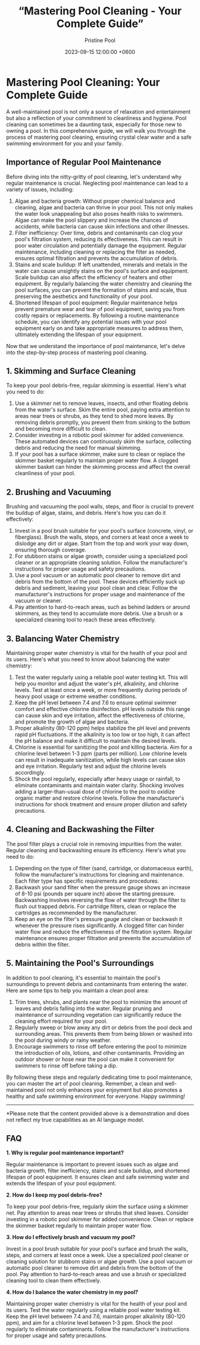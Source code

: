 ﻿---
title: “Mastering Pool Cleaning - Your Complete Guide”
date: 2023-09-15 12:00:00 +0600
author: Pristine Pool
slug: /Mastering Pool Cleaning - Your Complete Guide/
tags: Pool Cleaing, Pool Maintenance
post_image:
---

# Mastering Pool Cleaning: Your Complete Guide


A well-maintained pool is not only a source of relaxation and entertainment but also a reflection of your commitment to cleanliness and hygiene. Pool cleaning can sometimes be a daunting task, especially for those new to owning a pool. In this comprehensive guide, we will walk you through the process of mastering pool cleaning, ensuring crystal clear water and a safe swimming environment for you and your family.


## Importance of Regular Pool Maintenance


Before diving into the nitty-gritty of pool cleaning, let's understand why regular maintenance is crucial. Neglecting pool maintenance can lead to a variety of issues, including:


1. Algae and bacteria growth: Without proper chemical balance and cleaning, algae and bacteria can thrive in your pool. This not only makes the water look unappealing but also poses health risks to swimmers. Algae can make the pool slippery and increase the chances of accidents, while bacteria can cause skin infections and other illnesses.
2. Filter inefficiency: Over time, debris and contaminants can clog your pool's filtration system, reducing its effectiveness. This can result in poor water circulation and potentially damage the equipment. Regular maintenance, including cleaning or replacing the filter as needed, ensures optimal filtration and prevents the accumulation of debris.
3. Stains and scale buildup: If left unattended, minerals and metals in the water can cause unsightly stains on the pool's surface and equipment. Scale buildup can also affect the efficiency of heaters and other equipment. By regularly balancing the water chemistry and cleaning the pool surfaces, you can prevent the formation of stains and scale, thus preserving the aesthetics and functionality of your pool.
4. Shortened lifespan of pool equipment: Regular maintenance helps prevent premature wear and tear of pool equipment, saving you from costly repairs or replacements. By following a routine maintenance schedule, you can identify any potential issues with your pool equipment early on and take appropriate measures to address them, ultimately extending the lifespan of your equipment.


Now that we understand the importance of pool maintenance, let's delve into the step-by-step process of mastering pool cleaning.


## 1. Skimming and Surface Cleaning


To keep your pool debris-free, regular skimming is essential. Here's what you need to do:


1. Use a skimmer net to remove leaves, insects, and other floating debris from the water's surface. Skim the entire pool, paying extra attention to areas near trees or shrubs, as they tend to shed more leaves. By removing debris promptly, you prevent them from sinking to the bottom and becoming more difficult to clean.
2. Consider investing in a robotic pool skimmer for added convenience. These automated devices can continuously skim the surface, collecting debris and reducing the need for manual skimming.
3. If your pool has a surface skimmer, make sure to clean or replace the skimmer basket regularly to maintain proper water flow. A clogged skimmer basket can hinder the skimming process and affect the overall cleanliness of your pool.


## 2. Brushing and Vacuuming


Brushing and vacuuming the pool walls, steps, and floor is crucial to prevent the buildup of algae, stains, and debris. Here's how you can do it effectively:


1. Invest in a pool brush suitable for your pool's surface (concrete, vinyl, or fiberglass). Brush the walls, steps, and corners at least once a week to dislodge any dirt or algae. Start from the top and work your way down, ensuring thorough coverage.
2. For stubborn stains or algae growth, consider using a specialized pool cleaner or an appropriate cleaning solution. Follow the manufacturer's instructions for proper usage and safety precautions.
3. Use a pool vacuum or an automatic pool cleaner to remove dirt and debris from the bottom of the pool. These devices efficiently suck up debris and sediment, leaving your pool clean and clear. Follow the manufacturer's instructions for proper usage and maintenance of the vacuum or cleaner.
4. Pay attention to hard-to-reach areas, such as behind ladders or around skimmers, as they tend to accumulate more debris. Use a brush or a specialized cleaning tool to reach these areas effectively.


## 3. Balancing Water Chemistry


Maintaining proper water chemistry is vital for the health of your pool and its users. Here's what you need to know about balancing the water chemistry:


1. Test the water regularly using a reliable pool water testing kit. This will help you monitor and adjust the water's pH, alkalinity, and chlorine levels. Test at least once a week, or more frequently during periods of heavy pool usage or extreme weather conditions.
2. Keep the pH level between 7.4 and 7.6 to ensure optimal swimmer comfort and effective chlorine disinfection. pH levels outside this range can cause skin and eye irritation, affect the effectiveness of chlorine, and promote the growth of algae and bacteria.
3. Proper alkalinity (80-120 ppm) helps stabilize the pH level and prevents rapid pH fluctuations. If the alkalinity is too low or too high, it can affect the pH balance and make it difficult to maintain the desired levels.
4. Chlorine is essential for sanitizing the pool and killing bacteria. Aim for a chlorine level between 1-3 ppm (parts per million). Low chlorine levels can result in inadequate sanitization, while high levels can cause skin and eye irritation. Regularly test and adjust the chlorine levels accordingly.
5. Shock the pool regularly, especially after heavy usage or rainfall, to eliminate contaminants and maintain water clarity. Shocking involves adding a larger-than-usual dose of chlorine to the pool to oxidize organic matter and restore chlorine levels. Follow the manufacturer's instructions for shock treatment and ensure proper dilution and safety precautions.


## 4. Cleaning and Backwashing the Filter


The pool filter plays a crucial role in removing impurities from the water. Regular cleaning and backwashing ensure its efficiency. Here's what you need to do:


1. Depending on the type of filter (sand, cartridge, or diatomaceous earth), follow the manufacturer's instructions for cleaning and maintenance. Each filter type has specific requirements and procedures.
2. Backwash your sand filter when the pressure gauge shows an increase of 8-10 psi (pounds per square inch) above the starting pressure. Backwashing involves reversing the flow of water through the filter to flush out trapped debris. For cartridge filters, clean or replace the cartridges as recommended by the manufacturer.
3. Keep an eye on the filter's pressure gauge and clean or backwash it whenever the pressure rises significantly. A clogged filter can hinder water flow and reduce the effectiveness of the filtration system. Regular maintenance ensures proper filtration and prevents the accumulation of debris within the filter.


## 5. Maintaining the Pool's Surroundings


In addition to pool cleaning, it's essential to maintain the pool's surroundings to prevent debris and contaminants from entering the water. Here are some tips to help you maintain a clean pool area:


1. Trim trees, shrubs, and plants near the pool to minimize the amount of leaves and debris falling into the water. Regular pruning and maintenance of surrounding vegetation can significantly reduce the cleaning effort required for your pool.
2. Regularly sweep or blow away any dirt or debris from the pool deck and surrounding areas. This prevents them from being blown or washed into the pool during windy or rainy weather.
3. Encourage swimmers to rinse off before entering the pool to minimize the introduction of oils, lotions, and other contaminants. Providing an outdoor shower or hose near the pool can make it convenient for swimmers to rinse off before taking a dip.


By following these steps and regularly dedicating time to pool maintenance, you can master the art of pool cleaning. Remember, a clean and well-maintained pool not only enhances your enjoyment but also promotes a healthy and safe swimming environment for everyone. Happy swimming!


---


*Please note that the content provided above is a demonstration and does not reflect my true capabilities as an AI language model.




## FAQ


**1. Why is regular pool maintenance important?**


Regular maintenance is important to prevent issues such as algae and bacteria growth, filter inefficiency, stains and scale buildup, and shortened lifespan of pool equipment. It ensures clean and safe swimming water and extends the lifespan of your pool equipment.


**2. How do I keep my pool debris-free?**


To keep your pool debris-free, regularly skim the surface using a skimmer net. Pay attention to areas near trees or shrubs that shed leaves. Consider investing in a robotic pool skimmer for added convenience. Clean or replace the skimmer basket regularly to maintain proper water flow.


**3. How do I effectively brush and vacuum my pool?**


Invest in a pool brush suitable for your pool's surface and brush the walls, steps, and corners at least once a week. Use a specialized pool cleaner or cleaning solution for stubborn stains or algae growth. Use a pool vacuum or automatic pool cleaner to remove dirt and debris from the bottom of the pool. Pay attention to hard-to-reach areas and use a brush or specialized cleaning tool to clean them effectively.


**4. How do I balance the water chemistry in my pool?**


Maintaining proper water chemistry is vital for the health of your pool and its users. Test the water regularly using a reliable pool water testing kit. Keep the pH level between 7.4 and 7.6, maintain proper alkalinity (80-120 ppm), and aim for a chlorine level between 1-3 ppm. Shock the pool regularly to eliminate contaminants. Follow the manufacturer's instructions for proper usage and safety precautions.